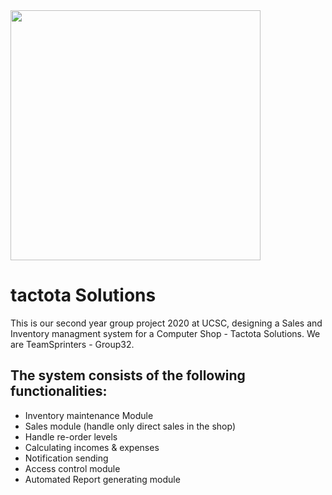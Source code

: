 <img src="https://github.com/demo-project-01/tactota_solutions/blob/master/public/images/logo-s.jpeg" width="400">

# tactota Solutions

This is our second year group project 2020 at UCSC, designing a Sales and Inventory managment system for a Computer Shop - Tactota Solutions.
We are TeamSprinters - Group32.

## The system consists of the following functionalities:
- Inventory maintenance Module
- Sales module (handle only direct sales in the shop)
- Handle re-order levels
- Calculating incomes & expenses
- Notification sending
- Access control module
- Automated Report generating module

